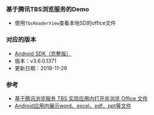 ### 基于腾讯TBS浏览服务的Demo
- 使用`TbsReaderView`查看本地SD的office文件

### 对应的版本
- [Android SDK（完整版）](https://x5.tencent.com/tbs/sdk.html)
- 版本：v3.6.0.1371
- 更新日期：2018-11-29


### 参考
- [基于腾讯浏览服务 TBS 实现应用内打开并浏览 Office 文件](http://yifeng.studio/2017/10/21/android-open-office-files-with-tbs-within-app/?utm_source=tuicool&utm_medium=referral)
- [Android应用内展示word、excel、pdf、ppt等文件](http://www.jianshu.com/p/3f57d640b24d)